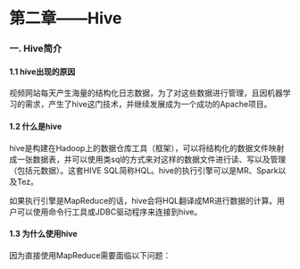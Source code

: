 # 第二章——Hive

### 一. Hive简介

#### 1.1 hive出现的原因

视频网站每天产生海量的结构化日志数据，为了对这些数据进行管理，且因机器学习的需求，产生了hive这门技术，并继续发展成为一个成功的Apache项目。



#### 1.2 什么是hive

hive是构建在Hadoop上的数据仓库工具（框架），可以将结构化的数据文件映射成一张数据表，并可以使用类sql的方式来对这样的数据文件进行读、写以及管理（包括元数据）。这套HIVE SQL简称HQL。hive的执行引擎可以是MR、Spark以及Tez。

如果执行引擎是MapReduce的话，hive会将HQL翻译成MR进行数据的计算。用户可以使用命令行工具或JDBC驱动程序来连接到hive。



#### 1.3 为什么使用hive

因为直接使用MapReduce需要面临以下问题：

